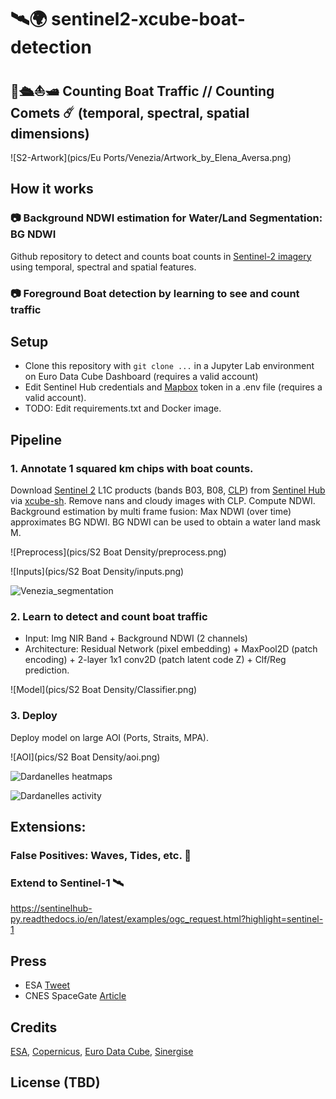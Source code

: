 # 🛰️🌍 sentinel2-xcube-boat-detection

## 🚢🛳️⛵🛥️ Counting Boat Traffic // Counting Comets ☄️ (temporal, spectral, spatial dimensions) 

![S2-Artwork](pics/Eu Ports/Venezia/Artwork_by_Elena_Aversa.png)

## How it works

### 📷 Background NDWI estimation for Water/Land Segmentation: BG NDWI

Github repository to detect and counts boat counts in [Sentinel-2 imagery](https://sentinel.esa.int/web/sentinel/missions/sentinel-2) using temporal, spectral and spatial features.

### 📷 Foreground Boat detection by learning to see and count traffic

## Setup
- Clone this repository with ```git clone ...``` in a Jupyter Lab environment on Euro Data Cube Dashboard (requires a valid account)
- Edit Sentinel Hub credentials and [Mapbox](https://studio.mapbox.com/) token in a .env file (requires a valid account).
- TODO: Edit requirements.txt and Docker image.

## Pipeline

### 1. Annotate 1 squared km chips with boat counts.

Download [Sentinel 2](https://sentinel.esa.int/web/sentinel/missions/sentinel-2) L1C products (bands B03, B08, [CLP](https://github.com/sentinel-hub/sentinel2-cloud-detector)) from [Sentinel Hub](https://www.sentinel-hub.com/) via [xcube-sh](https://github.com/dcs4cop/xcube-sh). Remove nans and cloudy images with CLP. Compute NDWI. Background estimation by multi frame fusion: Max NDWI (over time) approximates BG NDWI. BG NDWI can be used to obtain a water land mask M.

![Preprocess](pics/S2 Boat Density/preprocess.png)

![Inputs](pics/S2 Boat Density/inputs.png)

![Venezia_segmentation](img/Venezia_segmentation.png)

### 2. Learn to detect and count boat traffic

- Input: Img NIR Band + Background NDWI (2 channels)
- Architecture: Residual Network (pixel embedding) + MaxPool2D (patch encoding) + 2-layer 1x1 conv2D (patch latent code Z) + Clf/Reg prediction.

![Model](pics/S2 Boat Density/Classifier.png)


### 3. Deploy

Deploy model on large AOI (Ports, Straits, MPA).

![AOI](pics/S2 Boat Density/aoi.png)

![Dardanelles heatmaps](pics/Straits/Dardanelles/Dardanelles_heatmaps_2020.png)

![Dardanelles activity](pics/Straits/Dardanelles/Dardanelles_traffic_2020.png)


## Extensions:

### False Positives: Waves, Tides, etc. 🌊

### Extend to Sentinel-1 🛰️
https://sentinelhub-py.readthedocs.io/en/latest/examples/ogc_request.html?highlight=sentinel-1

## Press

- ESA [Tweet](https://mobile.twitter.com/EO_OPEN_SCIENCE/status/1250367319936765953)
- CNES SpaceGate [Article](https://spacegate.cnes.fr/fr/covid-19-venise-sans-les-bateaux)

## Credits

[ESA](https://www.esa.int/), [Copernicus](https://scihub.copernicus.eu/dhus/#/home), [Euro Data Cube](https://eurodatacube.com/), [Sinergise](https://www.sinergise.com/)

## License (TBD)
